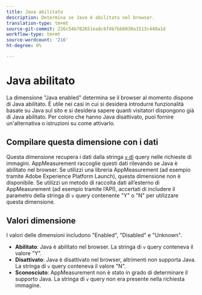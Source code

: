 ```yaml
---
title: Java abilitato
description: Determina se Java è abilitato nel browser.
translation-type: tm+mt
source-git-commit: 226c54b782651ea8c6f4b7bb8030a1513c440a1d
workflow-type: tm+mt
source-wordcount: '216'
ht-degree: 0%

---
```



# Java abilitato

La dimensione &quot;Java enabled&quot; determina se il browser al momento dispone di Java abilitato. È utile nei casi in cui si desidera introdurre funzionalità basate su Java sul sito e si desidera sapere quanti visitatori dispongono già di Java abilitato. Per coloro che hanno Java disattivato, puoi fornire un&#39;alternativa o istruzioni su come attivarlo.

## Compilare questa dimensione con i dati

Questa dimensione recupera i dati dalla stringa [`v` di](/help/implement/validate/query-parameters.md) query nelle richieste di immagini. AppMeasurement raccoglie questi dati rilevando se Java è abilitato nel browser. Se utilizzi una libreria AppMeasurement (ad esempio tramite Adobe Experience Platform Launch), questa dimensione non è disponibile. Se utilizzi un metodo di raccolta dati all’esterno di AppMeasurement (ad esempio tramite l’API), accertati di includere il parametro della stringa di `v` query contenente &quot;Y&quot; o &quot;N&quot; per utilizzare questa dimensione.

## Valori dimensione

I valori delle dimensioni includono &quot;Enabled&quot;, &quot;Disabled&quot; e &quot;Unknown&quot;.

* **Abilitato**: Java è abilitato nel browser. La stringa di `v` query conteneva il valore &quot;Y&quot;.
* **Disattivato**: Java è disattivato nel browser, altrimenti non supporta Java. La stringa di `v` query conteneva il valore &quot;N&quot;.
* **Sconosciuto**: AppMeasurement non è stato in grado di determinare il supporto Java. La stringa di `v` query non era presente nella richiesta immagine.
